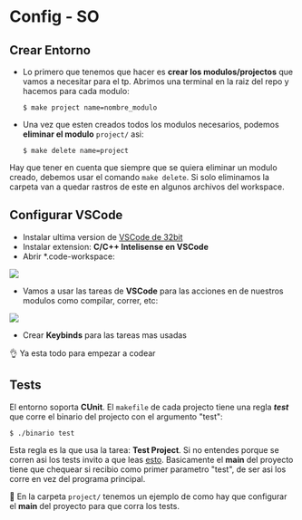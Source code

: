 # Config - SO

## Crear Entorno

- Lo primero que tenemos que hacer es **crear los modulos/projectos** que vamos a necesitar para el tp. Abrimos una terminal en la raiz del repo y hacemos para cada modulo:
     
	 ``$ make project name=nombre_modulo`` 




- Una vez que esten creados todos los modulos necesarios, podemos **eliminar el modulo** `project/` asi:

	``$ make delete name=project`` 




 Hay que tener en cuenta que siempre que se quiera eliminar un modulo creado, debemos usar el comando ``make delete``. Si solo eliminamos la carpeta van a quedar rastros de este en algunos archivos del workspace.
 

 ## Configurar VSCode
- Instalar ultima version de [VSCode de 32bit](https://code.visualstudio.com/updates/v1_35) 
- Instalar extension: **C/C++ Intelisense en VSCode**
- Abrir  *.code-workspace:

![](https://media3.giphy.com/media/0l9YwIR1GHwfx8DGmx/giphy.gif)



- Vamos a usar las tareas de **VSCode** para las acciones en de nuestros modulos como compilar, correr, etc:

![](https://media3.giphy.com/media/qq0aMclUdF76YVYGg5/giphy.gif?cid=790b76116d0b3bfda7b9f02f516db6e77a0bfd67352263ad&rid=giphy.gif&ct=g)

-  Crear **Keybinds** para las tareas mas usadas

:ok_hand: Ya esta todo para empezar a codear



## Tests

El entorno soporta **CUnit**. El ``makefile`` de cada projecto tiene una regla _**test**_ que corre el binario del projecto con el argumento "test": 

``$ ./binario test ``

Esta regla es la que usa la tarea: **Test Project**. Si no entendes porque se corren asi los tests invito a que leas [esto](https://drive.google.com/file/d/1S5uSmkmKw66erjuHb7tb4UmDdklk8YaC/view "esto"). Basicamente el **main** del proyecto tiene que chequear si recibio como primer parametro "test", de ser asi los corre en vez del programa principal.

 :wrench: En la carpeta ``project/`` tenemos un ejemplo de como hay que configurar el **main** del proyecto para que corra los tests.



